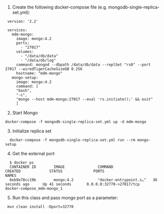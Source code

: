  1. Create the following docker-compose file (e.g. mongodb-single-replica-set.yml):
````
 version: '2.2'

 services:
   mdm-mongo:
     image: mongo:4.2
     ports:
       - "27017"
     volumes:
       - "/data/db/data"
       - "/data/db/log"
     command: mongod --dbpath /data/db/data --replSet "rs0" --port 27017 --wiredTigerCacheSizeGB 0.256
     hostname: "mdm-mongo"
   mongo-setup:
     image: mongo:4.2
     command: [
     "bash",
     "-c",
     "mongo --host mdm-mongo:27017 --eval 'rs.initiate();' && exit"
     ]
````     
 2. Start Mongo
````
docker-compose -f mongodb-single-replica-set.yml up -d mdm-mongo 
````
 3. Initialize replica set
````
  docker-compose -f mongodb-single-replica-set.yml run --rm mongo-setup
````  
 4. Get the external port
````
  $ docker ps
  CONTAINER ID        IMAGE               COMMAND                  CREATED             STATUS              PORTS                      NAMES
  6eb9e78cc19b        mongo:4.2           "docker-entrypoint.s…"   36 seconds ago      Up 41 seconds       0.0.0.0:32770->27017/tcp   docker-compose_mdm-mongo_1
````  

 5. Run this class and pass mongo port as a parameter:
````
 mvn clean install -Dport=32770
````
